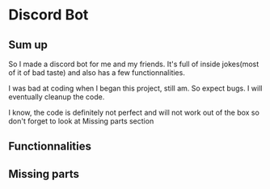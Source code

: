 # Discord Bot


## Sum up
So I made a discord bot for me and my friends. It's full of inside jokes(most of it of bad taste) and also has a few functionnalities.

I was bad at coding when I began this project, still am. So expect bugs. I will eventually cleanup the code. 

I know, the code is definitely not perfect and will not work out of the box so don't forget to look at Missing parts section

## Functionnalities


## Missing parts



